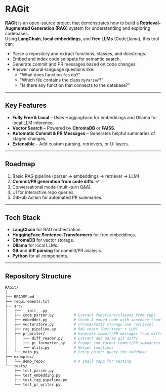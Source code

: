 # RAGit

**RAGit** is an open-source project that demonstrates how to build a **Retrieval-Augmented Generation (RAG)** system for understanding and exploring codebases.  
Using **LangChain**, **local embeddings**, and **free LLMs** (CodeLlama), this tool can:

- Parse a repository and extract functions, classes, and docstrings.
- Embed and index code snippets for semantic search.
- Generate commit and PR messages based on code changes.
- Answer natural-language questions like:
  - "What does function `foo` do?"
  - "Which file contains the class `MyParser`?"
  - "Is there any function that connects to the database?"

---

## **Key Features**
- **Fully Free & Local** – Uses HuggingFace for embeddings and Ollama for local LLM inference.
- **Vector Search** – Powered by **ChromaDB** or **FAISS**.
- **Automatic Commit & PR Messages** – Generates helpful summaries of staged changes.
- **Extensible** – Add custom parsing, retrievers, or UI layers.

---

## **Roadmap**
1. Basic RAG pipeline (parser → embeddings → retriever → LLM).
2. **Commit/PR generation from code diffs. ✅**
3. Conversational mode (multi-turn Q&A).
4. UI for interactive repo queries.
5. GitHub Action for automated PR summaries.

---

## **Tech Stack**
- **LangChain** for RAG orchestration.
- **HuggingFace Sentence-Transformers** for free embeddings.
- **ChromaDB** for vector storage.
- **Ollama** for local LLMs.
- **Git** and **diff parsing** for commit/PR analysis.
- **Python** for all components.

---

## **Repository Structure**
```bash
RAGit/
│
├── README.md
├── requirements.txt
├── src/
│   ├── __init__.py
│   ├── code_parser.py         # Extract functions/classes from repo
│   ├── embedder.py            # Chunk & embed code with sentence-transformers
│   ├── vectorstore.py         # Chroma/FAISS storage and retrieval
│   ├── rag_pipeline.py        # RAG chain (Retriever + LLM)
│   ├── pr_writer/             # Generate commit/PR messages from diffs
│   │   ├── diff_reader.py     # Extract and parse git diffs
│   │   ├── pr_formatter.py    # Prompt and format commit/PR summaries
│   │   └── utils.py           # Helper functions
│   └── main.py                # Entry point: query the codebase
├── examples/
│   └── demo_repo/             # A small repo for testing
└── tests/
    ├── test_parser.py
    ├── test_embedding.py
    ├── test_rag_pipeline.py
    └── test_pr_writer.py
